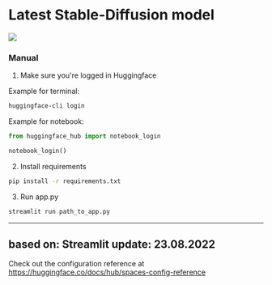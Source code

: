 # Latest Stable-Diffusion model 
![](C:\Users\HardWorkingStation\PyProjects\stabe_diffusion_github_version\images\web_page.png)

### Manual

1. Make sure you're logged in Huggingface

Example for terminal:

```bash
huggingface-cli login
```

Example for notebook:

```python
from huggingface_hub import notebook_login

notebook_login()
```

2. Install requirements

```bash
pip install -r requirements.txt
```

3. Run app.py

```bash
streamlit run path_to_app.py
```

---
based on: Streamlit
update: 23.08.2022
---

Check out the configuration reference at https://huggingface.co/docs/hub/spaces-config-reference
